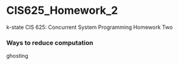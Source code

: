 # CIS625_Homework_2
k-state CIS 625: Concurrent System Programming Homework Two
### Ways to reduce computation
ghosting
